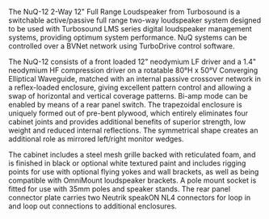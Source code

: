 The NuQ-12 2-Way 12" Full Range Loudspeaker from Turbosound is a switchable active/passive full range two-way loudspeaker system designed to be used with Turbosound LMS series digital loudspeaker management systems, providing optimum system performance. NuQ systems can be controlled over a BVNet network using TurboDrive control software.

The NuQ-12 consists of a front loaded 12" neodymium LF driver and a 1.4" neodymium HF compression driver on a rotatable 80°H x 50°V Converging Elliptical Waveguide, matched with an internal passive crossover network in a reflex-loaded enclosure, giving excellent pattern control and allowing a swap of horizontal and vertical coverage patterns. Bi-amp mode can be enabled by means of a rear panel switch. The trapezoidal enclosure is uniquely formed out of pre-bent plywood, which entirely eliminates four cabinet joints and provides additional benefits of superior strength, low weight and reduced internal reflections. The symmetrical shape creates an additional role as mirrored left/right monitor wedges.

The cabinet includes a steel mesh grille backed with reticulated foam, and is finished in black or optional white textured paint and includes rigging points for use with optional flying yokes and wall brackets, as well as being compatible with OmniMount loudspeaker brackets. A pole mount socket is fitted for use with 35mm poles and speaker stands. The rear panel connector plate carries two Neutrik speakON NL4 connectors for loop in and loop out connections to additional enclosures.
